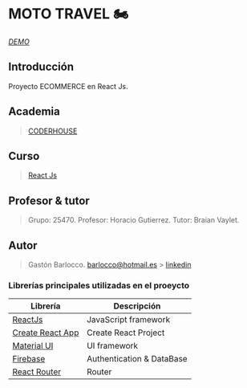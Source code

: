 # MOTO TRAVEL :motorcycle:

*[DEMO](https://mototravelgastonbarlocco.netlify.app)*

## Introducción
Proyecto ECOMMERCE en React Js.


## Academia
> [CODERHOUSE](https://www.coderhouse.com.uy)


## Curso
> [React Js](https://www.coderhouse.com.uy/online/reactjs)


## Profesor & tutor
> Grupo: 25470.
> Profesor: Horacio Gutierrez.
> Tutor: Braian Vaylet.


## Autor
> Gastón Barlocco.
> barlocco@hotmail.es > [linkedin](https://www.linkedin.com/in/gastón-barlocco-315756148/)


### Librerías principales utilizadas en el proeycto

| Librería                                                         | Descripción               |
| ---------------------------------------------------------------- | ------------------------- |
| [ReactJs](https://es.reactjs.org/)                               | JavaScript framework      |
| [Create React App](https://github.com/facebook/create-react-app) | Create React Project      |
| [Material  UI](https://mui.com)                                  | UI framework              |
| [Firebase](https://firebase.google.com/?hl=es)                   | Authentication & DataBase |
| [React Router](https://reactrouter.com/)                         | Router                    |